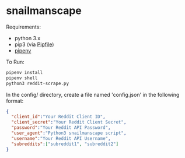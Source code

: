# snailmanscape

Requirements:

* python 3.x
* pip3 (via [Pipfile](https://github.com/pypa/pipfile))
* [pipenv](https://docs.pipenv.org/)

To Run:

```bash
pipenv install
pipenv shell
python3 reddit-scrape.py
```

In the config/ directory, create a file named 'config.json' in the following format:
```json
{
  "client_id":"Your Reddit Client ID",
  "client_secret":"Your Reddit Client Secret",
  "password":"Your Reddit API Password",
  "user_agent":"Python3 snailmanscape script",
  "username":"Your Reddit API Username",
  "subreddits":["subreddit1", "subreddit2"]	
}
```
